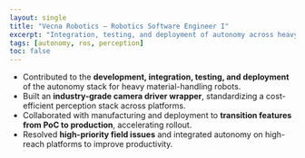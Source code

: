 ```yaml
---
layout: single
title: "Vecna Robotics — Robotics Software Engineer I"
excerpt: "Integration, testing, and deployment of autonomy across heavy material-handling robots."
tags: [autonomy, ros, perception]
toc: false
---
```


- Contributed to the **development, integration, testing, and deployment** of the autonomy stack for heavy material-handling robots.
- Built an **industry-grade camera driver wrapper**, standardizing a cost-efficient perception stack across platforms.
- Collaborated with manufacturing and deployment to **transition features from PoC to production**, accelerating rollout.
- Resolved **high-priority field issues** and integrated autonomy on high-reach platforms to improve productivity.

